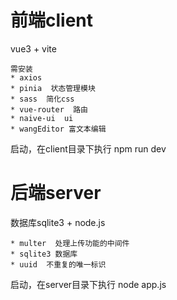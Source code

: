 # 前端client

vue3 + vite 

```中文
需安装
* axios
* pinia  状态管理模块
* sass  简化css
* vue-router  路由
* naive-ui  ui
* wangEditor 富文本编辑
```

启动，在client目录下执行 npm run dev

# 后端server

数据库sqlite3 + node.js

```
* multer  处理上传功能的中间件
* sqlite3 数据库
* uuid  不重复的唯一标识
```

启动，在server目录下执行 node app.js

